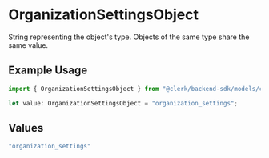 # OrganizationSettingsObject

String representing the object's type. Objects of the same type share the same value.

## Example Usage

```typescript
import { OrganizationSettingsObject } from "@clerk/backend-sdk/models/components";

let value: OrganizationSettingsObject = "organization_settings";
```

## Values

```typescript
"organization_settings"
```